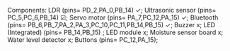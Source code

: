 Components: 
LDR                      (pins= PD_2,PA_0,PB_14)                              ✓;
Ultrasonic sensor        (pins= PC_5,PC_6,PB_14)                              ☑;
Servo motor              (pins= PA_7,PC_12,PA_15)                             ✓;
Bluetooth                (pins= PB_6,PB_7,PA_2,PA_3,PC_10,PC_11,PB_14,PB_15)  ✓;
Buzzer                                                                        x;
LED (Integrated)         (pins= PB_14,PB_15)  ;
LED module                                                                    x;
Moisture sensor board                                                         x;
Water level detector                                                          x;
Buttons                  (pins= PC_12,PA_15);
